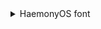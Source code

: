 <details>

<summary>HaemonyOS font </summary>

<br>
[Download](https://github.com/Quinxxxx/Unit/blob/main/Fonts/HarmonyOS_Sans_Regular.ttf)

</details>


